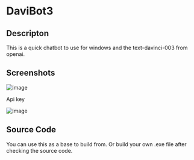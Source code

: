 # DaviBot3

## Descripton 

This is a quick chatbot to use for windows and the text-davinci-003 from openai.

## Screenshots
![image](https://user-images.githubusercontent.com/5285547/220899617-7824f923-cc78-4249-8461-4029f0f1bb71.png)

Api key 

![image](https://user-images.githubusercontent.com/5285547/220899790-6b03770e-c09e-4a38-95a0-f499f418da88.png)

## Source Code

You can use this as a base to build from. Or build your own .exe file after checking the source code. 
